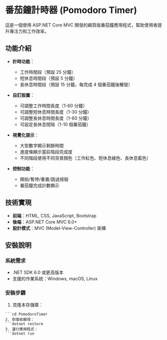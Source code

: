 # 番茄鐘計時器 (Pomodoro Timer)

這是一個使用 ASP.NET Core MVC 開發的網頁版番茄鐘應用程式，幫助使用者提升專注力和工作效率。

## 功能介紹

- **計時功能**：
  - 工作時間段（預設 25 分鐘）
  - 短休息時間段（預設 5 分鐘）
  - 長休息時間段（預設 15 分鐘，每完成 4 個番茄鐘後觸發）

- **自訂設置**：
  - 可調整工作時間長度（1-60 分鐘）
  - 可調整短休息時間長度（1-30 分鐘）
  - 可調整長休息時間長度（1-60 分鐘）
  - 可設定長休息間隔（1-10 個番茄鐘）

- **視覺化提示**：
  - 大型數字顯示剩餘時間
  - 進度條顯示當前階段完成度
  - 不同階段使用不同背景顏色（工作紅色、短休息綠色、長休息藍色）

- **控制功能**：
  - 開始/暫停/重置/跳過按鈕
  - 番茄鐘完成計數顯示

## 技術實現

- **前端**：HTML, CSS, JavaScript, Bootstrap
- **後端**：ASP.NET Core MVC 6.0+
- **設計模式**：MVC (Model-View-Controller) 架構

## 安裝說明

### 系統需求
- .NET SDK 6.0 或更高版本
- 支援的作業系統：Windows, macOS, Linux

### 安裝步驟

1. 克隆本存儲庫：
```git clone https://github.com/你的用戶名/PomodoroTimer.git
```cd PomodoroTimer
2. 恢復依賴項：
```dotnet restore
3. 運行應用程式：
```dotnet run

